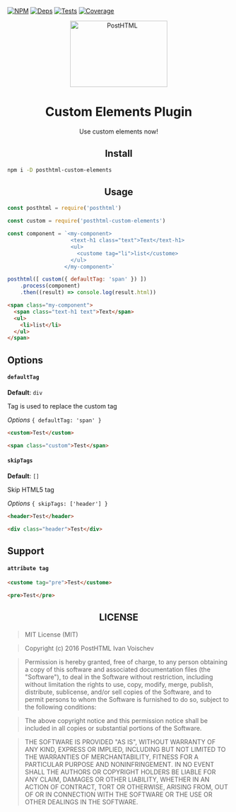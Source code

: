 [![NPM][npm]][npm-url]
[![Deps][deps]][deps-url]
[![Tests][travis]][travis-url]
[![Coverage][cover]][cover-url]

<div align="center">
  <img width="220" height="150" title="PostHTML" src="http://posthtml.github.io/posthtml/logo.svg">
  <h1>Custom Elements Plugin</h1>
  <p>Use custom elements now!</p>
</div>

<h2 align="center">Install</h2>

```bash
npm i -D posthtml-custom-elements
```

<h2 align="center">Usage</h2>

```js
const posthtml = require('posthtml')

const custom = require('posthtml-custom-elements')

const component = `<my-component>
                    <text-h1 class="text">Text</text-h1>
                    <ul>
                      <custome tag="li">list</custome>
                    </ul>
                  </my-component>`

posthtml([ custom({ defaultTag: 'span' }) ])
    .process(component)
    .then((result) => console.log(result.html))
```

```html
<span class="my-component">
  <span class="text-h1 text">Text</span>
  <ul>
    <li>list</li>
  </ul>
</span>
```

## Options

#### `defaultTag`

__Default__: `div`

Tag is used to replace the custom tag

*Options* `{ defaultTag: 'span' }`

```html
<custom>Test</custom>
```

```html
<span class="custom">Test</span>
```

#### `skipTags`

__Default__: `[]`

Skip HTML5 tag

*Options* `{ skipTags: ['header'] }`

```html
<header>Test</header>
```

```html
<div class="header">Test</div>
```

## Support

#### `attribute tag`

```html
<custome tag="pre">Test</custome>
```

```html
<pre>Test</pre>
```

<h2 align="center">LICENSE</h2>

> MIT License (MIT)

> Copyright (c) 2016 PostHTML Ivan Voischev

> Permission is hereby granted, free of charge, to any person obtaining a copy
of this software and associated documentation files (the "Software"), to deal
in the Software without restriction, including without limitation the rights
to use, copy, modify, merge, publish, distribute, sublicense, and/or sell
copies of the Software, and to permit persons to whom the Software is
furnished to do so, subject to the following conditions:

> The above copyright notice and this permission notice shall be included in all
copies or substantial portions of the Software.

> THE SOFTWARE IS PROVIDED "AS IS", WITHOUT WARRANTY OF ANY KIND, EXPRESS OR
IMPLIED, INCLUDING BUT NOT LIMITED TO THE WARRANTIES OF MERCHANTABILITY,
FITNESS FOR A PARTICULAR PURPOSE AND NONINFRINGEMENT. IN NO EVENT SHALL THE
AUTHORS OR COPYRIGHT HOLDERS BE LIABLE FOR ANY CLAIM, DAMAGES OR OTHER
LIABILITY, WHETHER IN AN ACTION OF CONTRACT, TORT OR OTHERWISE, ARISING FROM,
OUT OF OR IN CONNECTION WITH THE SOFTWARE OR THE USE OR OTHER DEALINGS IN THE
SOFTWARE.

[npm]: https://img.shields.io/npm/v/posthtml-custom-elements.svg
[npm-url]: https://npmjs.com/package/posthtml-custom-elements

[deps]: https://david-dm.org/posthtml/posthtml-custom-elements.svg
[deps-url]: https://david-dm.org/posthtml/posthtml-custom-elements

[travis]: http://img.shields.io/travis/posthtml/posthtml-custom-elements.svg
[travis-url]: https://travis-ci.org/posthtml/posthtml-custom-elements

[cover]: https://coveralls.io/repos/github/posthtml/posthtml-custom-elements/badge.svg?branch=master
[cover-url]: https://coveralls.io/github/posthtml/posthtml-custom-elements?branch=master
